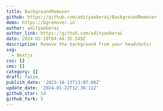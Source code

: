 ```yaml
---
title: BackgroundRemover
github: https://github.com/adityaoberai/BackgroundRemover
demo: https://bgremover.in
author: adityaoberai
author_link: https://github.com/adityaoberai
date: 2024-02-18T04:44:35.549Z
description: Remove the background from your headshots!
ssg:
  - Nextjs
css: []
cms: []
category: []
draft: false
publish_date: '2023-10-13T13:07:08Z'
update_date: '2024-01-22T12:36:11Z'
github_star: 14
github_fork: 5
---
```


